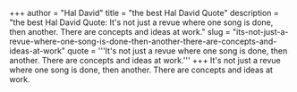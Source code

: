 +++
author = "Hal David"
title = "the best Hal David Quote"
description = "the best Hal David Quote: It's not just a revue where one song is done, then another. There are concepts and ideas at work."
slug = "its-not-just-a-revue-where-one-song-is-done-then-another-there-are-concepts-and-ideas-at-work"
quote = '''It's not just a revue where one song is done, then another. There are concepts and ideas at work.'''
+++
It's not just a revue where one song is done, then another. There are concepts and ideas at work.
